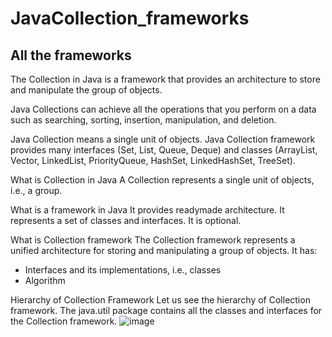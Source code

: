 # JavaCollection_frameworks
All the frameworks
---------------------------
The Collection in Java is a framework that provides an architecture to store and manipulate the group of objects.

Java Collections can achieve all the operations that you perform on a data such as searching, sorting, insertion, manipulation, and deletion.

Java Collection means a single unit of objects. Java Collection framework provides many interfaces (Set, List, Queue, Deque) and classes (ArrayList, Vector, LinkedList, PriorityQueue, HashSet, LinkedHashSet, TreeSet).

What is Collection in Java
A Collection represents a single unit of objects, i.e., a group.

What is a framework in Java
It provides readymade architecture.
It represents a set of classes and interfaces.
It is optional.

What is Collection framework
The Collection framework represents a unified architecture for storing and manipulating a group of objects. It has:
- Interfaces and its implementations, i.e., classes
- Algorithm

Hierarchy of Collection Framework
Let us see the hierarchy of Collection framework. The java.util package contains all the classes and interfaces for the Collection framework.
![image](https://github.com/SparshVK/JavaCollection_frameworks/assets/95111947/81b64fb9-bfb8-462a-a3b5-748cba05b20d)

